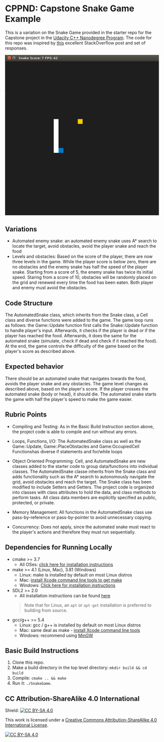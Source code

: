 # CPPND: Capstone Snake Game Example

This is a variation on the Snake Game provided in the starter repo for the Capstone project in the [Udacity C++ Nanodegree Program](https://www.udacity.com/course/c-plus-plus-nanodegree--nd213). The code for this repo was inspired by [this](https://codereview.stackexchange.com/questions/212296/snake-game-in-c-with-sdl) excellent StackOverflow post and set of responses.

<img src="snake_game.gif"/>

## Variations 
* Automated enemy snake: an automated enemy snake uses A* search to locate the target, avoid obstacles, avoid the player snake and reach the food
* Levels and obstacles: Based on the score of the player, there are now three levels in the game. While the player score is below zero, there are no obstacles and the enemy snake has half the speed of the player snake. Starting from a score of 5, the enemy snake has twice its initial speed. Staring from a score of 10, obstacles will be randomly placed 
on the grid and renewed every time the food has been eaten. Both player and enemy must avoid the obstacles.

## Code Structure
The AutomatedSnake class, which inherits from the Snake class, a Cell class and diverse functions were added to the game. The game loop runs as follows: the Game::Update function first calls the Snake::Update function 
to handle player's input. Afterwards, it checks if the player is dead or if the player has reached the food. Afterwards, it does the same for the automated snake (simulate, check if dead and check if it reached the food). At the end, the game controls the difficulty of the game 
based on the player's score as described above.

## Expected behavior
There should be an automated snake that navigates towards the food, avoids the player snake and any obstacles. The game level changes as described above, based on the player's score. 
If the player crosses the automated snake (body or head), it should die. The automated snake starts the game with half the player's speed to make the game easier.

## Rubric Points
* Compiling and Testing:
  As in the Basic Build Instruction section above, the project code is able to compile and run without any errors.
* Loops, Functions, I/O:
    The AutomatedSnake class as well as the Game::Update, Game::PlaceObstacles and Game:OccupiedCell Functionshas diverse if statements and for/while loops 
	
* Object Oriented Programming:
    Cell, and AutomatedSnake are new classes added to the starter code to group data/functions into individual classes. The AutomatedSnake classe inherits from the Snake class and adds functionality such as 
	the A* search to autonomously navigate the grid, avoid obstacles and reach the target. The Snake class has been modified to include Setters and Getters. The project code is organized into classes with class attributes to hold the data, and class methods to perform tasks. All class data members are explicitly specified as public, protected, or private.
    
* Memory Management:
  All functions in the AutomatedSnake class use pass-by-reference or pass-by-pointer to avoid unnecessary copying.

* Concurrency:
  Does not apply, since the automated snake must react to the player's actions and therefore they must run sequentially. 


## Dependencies for Running Locally
* cmake >= 3.7
  * All OSes: [click here for installation instructions](https://cmake.org/install/)
* make >= 4.1 (Linux, Mac), 3.81 (Windows)
  * Linux: make is installed by default on most Linux distros
  * Mac: [install Xcode command line tools to get make](https://developer.apple.com/xcode/features/)
  * Windows: [Click here for installation instructions](http://gnuwin32.sourceforge.net/packages/make.htm)
* SDL2 >= 2.0
  * All installation instructions can be found [here](https://wiki.libsdl.org/Installation)
  >Note that for Linux, an `apt` or `apt-get` installation is preferred to building from source. 
* gcc/g++ >= 5.4
  * Linux: gcc / g++ is installed by default on most Linux distros
  * Mac: same deal as make - [install Xcode command line tools](https://developer.apple.com/xcode/features/)
  * Windows: recommend using [MinGW](http://www.mingw.org/)

## Basic Build Instructions

1. Clone this repo.
2. Make a build directory in the top level directory: `mkdir build && cd build`
3. Compile: `cmake .. && make`
4. Run it: `./SnakeGame`.


## CC Attribution-ShareAlike 4.0 International


Shield: [![CC BY-SA 4.0][cc-by-sa-shield]][cc-by-sa]

This work is licensed under a
[Creative Commons Attribution-ShareAlike 4.0 International License][cc-by-sa].

[![CC BY-SA 4.0][cc-by-sa-image]][cc-by-sa]

[cc-by-sa]: http://creativecommons.org/licenses/by-sa/4.0/
[cc-by-sa-image]: https://licensebuttons.net/l/by-sa/4.0/88x31.png
[cc-by-sa-shield]: https://img.shields.io/badge/License-CC%20BY--SA%204.0-lightgrey.svg
